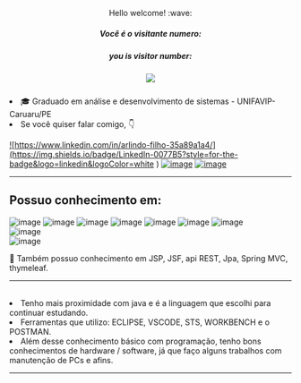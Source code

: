 <p align="center">Hello welcome!  :wave:  </p> 
<h5><p align="center">Você é o visitante numero:</p></h5>
<h5><p align="center">you is visitor number:</p></h5>
<h5><p align="center">  <img alingn="center" src="https://profile-counter.glitch.me/SeuPerfildoGitHub/count.svg" /></p></h5>


<li>🎓 Graduado em análise e desenvolvimento de sistemas - UNIFAVIP-Caruaru/PE
<br>


<li>Se você quiser falar comigo, 👇

<a href="https://www.linkedin.com/in/arlindo-filho-35a89a1a4/"> ![https://www.linkedin.com/in/arlindo-filho-35a89a1a4/](https://img.shields.io/badge/LinkedIn-0077B5?style=for-the-badge&logo=linkedin&logoColor=white
)</a>
<a href="https://api.whatsapp.com/send?phone=5581992870704&text=Oi%2C%20eu%20venho%20do%20git.">
![image](https://img.shields.io/badge/WhatsApp-25D366?style=for-the-badge&logo=whatsapp&logoColor=white
)</a>
<a href="https://www.instagram.com/afilho_/">![image](https://img.shields.io/badge/Instagram-E4405F?style=for-the-badge&logo=instagram&logoColor=white
)</a>
<br>
<hr/>
 
## Possuo conhecimento em:
 ![image](https://img.shields.io/badge/Java-ED8B00?style=for-the-badge&logo=java&logoColor=white
)
 ![image](https://img.shields.io/badge/C-00599C?style=for-the-badge&logo=c&logoColor=white
)
 ![image](https://img.shields.io/badge/HTML5-E34F26?style=for-the-badge&logo=html5&logoColor=white
)
 ![image](https://img.shields.io/badge/CSS3-1572B6?style=for-the-badge&logo=css3&logoColor=white
)
 ![image](https://img.shields.io/badge/Bootstrap-563D7C?style=for-the-badge&logo=bootstrap&logoColor=white
)
 ![image](https://img.shields.io/badge/MySQL-00000F?style=for-the-badge&logo=mysql&logoColor=white
)
 ![image](https://img.shields.io/badge/JavaScript-F7DF1E?style=for-the-badge&logo=javascript&logoColor=black
)<br>
![image](https://img.shields.io/badge/Spring-6DB33F?style=for-the-badge&logo=spring&logoColor=white
)<br>
![image](https://img.shields.io/badge/jQuery-0769AD?style=for-the-badge&logo=jquery&logoColor=white)
  
👷 Também  possuo conhecimento em JSP, JSF, api REST, Jpa, Spring MVC, thymeleaf.

<hr>
<br>
<li>Tenho mais proximidade com java e é a linguagem que escolhi para continuar estudando.

<li>Ferramentas que utilizo: ECLIPSE, VSCODE, STS, WORKBENCH e o POSTMAN.

<li>Além desse conhecimento básico com programação, tenho bons conhecimentos de hardware / software, já que faço alguns trabalhos com manutenção de PCs e afins.

<hr>

